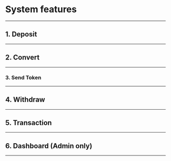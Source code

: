 # System features

---

## 1. Deposit

---

## 2. Convert

---

### 3. Send Token

---

## 4. Withdraw

---

## 5. Transaction

---

## 6. Dashboard (Admin only)



---
